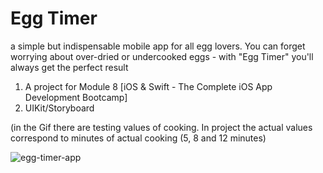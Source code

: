 # Egg Timer
a simple but indispensable mobile app for all egg lovers. You can forget worrying about over-dried or undercooked eggs - with "Egg Timer" you'll always get the perfect result

1. A project for Module 8 [iOS & Swift - The Complete iOS App Development Bootcamp]
2. UIKit/Storyboard

(in the Gif there are testing values of cooking. In project the actual values ​​correspond to minutes of actual cooking (5, 8 and 12 minutes)

![egg-timer-app](https://github.com/Myawk0/EggTimer-App/assets/89804841/f61393bc-9f3a-4ac7-b227-f8a7e869731e)
